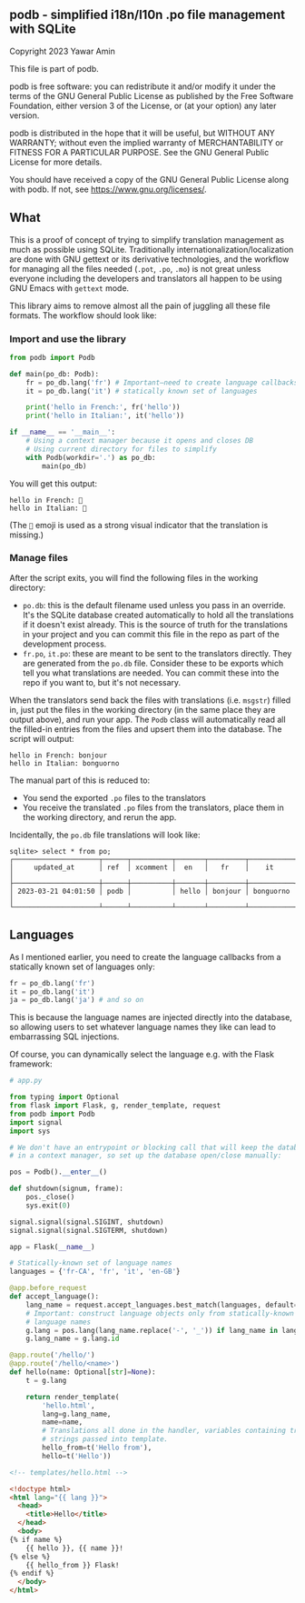 ## podb - simplified i18n/l10n .po file management with SQLite

Copyright 2023 Yawar Amin

This file is part of podb.

podb is free software: you can redistribute it and/or modify it under
the terms of the GNU General Public License as published by the Free Software
Foundation, either version 3 of the License, or (at your option) any later
version.

podb is distributed in the hope that it will be useful, but WITHOUT
ANY WARRANTY; without even the implied warranty of MERCHANTABILITY or FITNESS
FOR A PARTICULAR PURPOSE. See the GNU General Public License for more details.

You should have received a copy of the GNU General Public License along with
podb. If not, see <https://www.gnu.org/licenses/>.

## What

This is a proof of concept of trying to simplify translation management as much
as possible using SQLite. Traditionally internationalization/localization are
done with GNU gettext or its derivative technologies, and the workflow for
managing all the files needed (`.pot`, `.po`, `.mo`) is not great unless
everyone including the developers and translators all happen to be using GNU
Emacs with `gettext` mode.

This library aims to remove almost all the pain of juggling all these file
formats. The workflow should look like:

### Import and use the library

```python
from podb import Podb

def main(po_db: Podb):
    fr = po_db.lang('fr') # Important–need to create language callbacks only from
    it = po_db.lang('it') # statically known set of languages

    print('hello in French:', fr('hello'))
    print('hello in Italian:', it('hello'))

if __name__ == '__main__':
    # Using a context manager because it opens and closes DB
    # Using current directory for files to simplify
    with Podb(workdir='.') as po_db:
        main(po_db)
```

You will get this output:

```
hello in French: 🔴
hello in Italian: 🔴
```

(The `🔴` emoji is used as a strong visual indicator that the translation is
missing.)

### Manage files

After the script exits, you will find the following files in the working
directory:

- `po.db`: this is the default filename used unless you pass in an override. It's
  the SQLite database created automatically to hold all the translations if it
  doesn't exist already. This is the source of truth for the translations in
  your project and you can commit this file in the repo as part of the
  development process.
- `fr.po`, `it.po`: these are meant to be sent to the translators directly. They
  are generated from the `po.db` file. Consider these to be exports which tell
  you what translations are needed. You can commit these into the repo if you
  want to, but it's not necessary.

When the translators send back the files with translations (i.e. `msgstr`)
filled in, just put the files in the working directory (in the same place they
are output above), and run your app. The `Podb` class will automatically read
all the filled-in entries from the files and upsert them into the database. The
script will output:

```
hello in French: bonjour
hello in Italian: bonguorno
```

The manual part of this is reduced to:

- You send the exported `.po` files to the translators
- You receive the translated `.po` files from the translators, place them in the
  working directory, and rerun the app.

Incidentally, the `po.db` file translations will look like:

```
sqlite> select * from po;
┌─────────────────────┬──────┬──────────┬───────┬─────────┬───────────┐
│     updated_at      │ ref  │ xcomment │  en   │   fr    │    it     │
├─────────────────────┼──────┼──────────┼───────┼─────────┼───────────┤
│ 2023-03-21 04:01:50 │ podb │          │ hello │ bonjour │ bonguorno │
└─────────────────────┴──────┴──────────┴───────┴─────────┴───────────┘
```

## Languages

As I mentioned earlier, you need to create the language callbacks from a
statically known set of languages only:

```python
fr = po_db.lang('fr')
it = po_db.lang('it')
ja = po_db.lang('ja') # and so on
```

This is because the language names are injected directly into the database, so
allowing users to set whatever language names they like can lead to embarrassing
SQL injections.

Of course, you can dynamically select the language e.g. with the Flask framework:

```python
# app.py

from typing import Optional
from flask import Flask, g, render_template, request
from podb import Podb
import signal
import sys

# We don't have an entrypoint or blocking call that will keep the database open
# in a context manager, so set up the database open/close manually:

pos = Podb().__enter__()

def shutdown(signum, frame):
    pos._close()
    sys.exit(0)

signal.signal(signal.SIGINT, shutdown)
signal.signal(signal.SIGTERM, shutdown)

app = Flask(__name__)

# Statically-known set of language names
languages = {'fr-CA', 'fr', 'it', 'en-GB'}

@app.before_request
def accept_language():
    lang_name = request.accept_languages.best_match(languages, default='en')
    # Important: construct language objects only from statically-known set of
    # language names
    g.lang = pos.lang(lang_name.replace('-', '_')) if lang_name in languages else pos.lang('en')
    g.lang_name = g.lang.id

@app.route('/hello/')
@app.route('/hello/<name>')
def hello(name: Optional[str]=None):
    t = g.lang

    return render_template(
        'hello.html',
        lang=g.lang_name,
        name=name,
        # Translations all done in the handler, variables containing translated
        # strings passed into template.
        hello_from=t('Hello from'),
        hello=t('Hello'))
```

```html
<!-- templates/hello.html -->

<!doctype html>
<html lang="{{ lang }}">
  <head>
    <title>Hello</title>
  </head>
  <body>
{% if name %}
    {{ hello }}, {{ name }}!
{% else %}
    {{ hello_from }} Flask!
{% endif %}
  </body>
</html>
```

